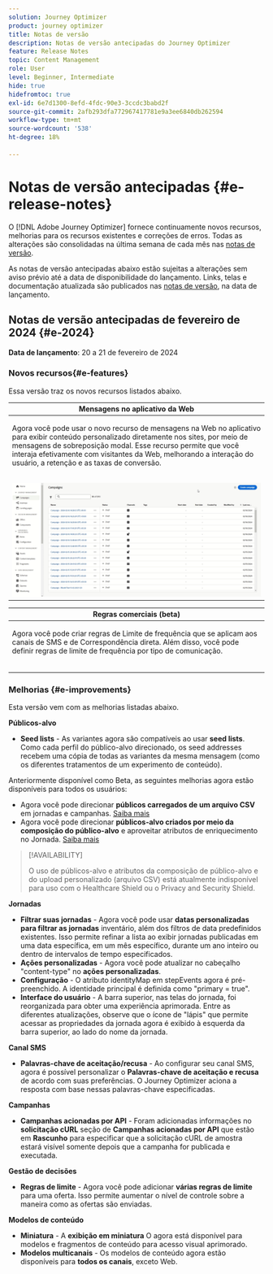 ```yaml
---
solution: Journey Optimizer
product: journey optimizer
title: Notas de versão
description: Notas de versão antecipadas do Journey Optimizer
feature: Release Notes
topic: Content Management
role: User
level: Beginner, Intermediate
hide: true
hidefromtoc: true
exl-id: 6e7d1300-8efd-4fdc-90e3-3ccdc3babd2f
source-git-commit: 2afb293dfa772967417781e9a3ee6840db262594
workflow-type: tm+mt
source-wordcount: '538'
ht-degree: 18%

---
```


# Notas de versão antecipadas {#e-release-notes}

O [!DNL Adobe Journey Optimizer] fornece continuamente novos recursos, melhorias para os recursos existentes e correções de erros. Todas as alterações são consolidadas na última semana de cada mês nas [notas de versão](release-notes.md).

As notas de versão antecipadas abaixo estão sujeitas a alterações sem aviso prévio até a data de disponibilidade do lançamento. Links, telas e documentação atualizada são publicados nas [notas de versão](release-notes.md), na data de lançamento.

## Notas de versão antecipadas de fevereiro de 2024 {#e-2024}

**Data de lançamento**: 20 a 21 de fevereiro de 2024

### Novos recursos{#e-features}

Essa versão traz os novos recursos listados abaixo.


<table>
<thead>
<tr>
<th><strong>Mensagens no aplicativo da Web</strong><br/></th>
</tr>
</thead>
<tbody>
<tr>
<td>
<p>Agora você pode usar o novo recurso de mensagens na Web no aplicativo para exibir conteúdo personalizado diretamente nos sites, por meio de mensagens de sobreposição modal. Esse recurso permite que você interaja efetivamente com visitantes da Web, melhorando a interação do usuário, a retenção e as taxas de conversão.<br/><br/></p>
<img src="assets/do-not-localize/web_inapp.gif">
</tr>
</tbody>
</table>


<table>
<thead>
<tr>
<th><strong>Regras comerciais (beta)</strong><br/></th>
</tr>
</thead>
<tbody>
<tr>
<td>
<p>Agora você pode criar regras de Limite de frequência que se aplicam aos canais de SMS e de Correspondência direta. Além disso, você pode definir regras de limite de frequência por tipo de comunicação.<br/><br/></p>
<!--img src="assets/do-not-localize/computed-attributes.gif"-->
</tr>
</tbody>
</table>



### Melhorias {#e-improvements}

Esta versão vem com as melhorias listadas abaixo.

**Públicos-alvo**

* **Seed lists** - As variantes agora são compatíveis ao usar **seed lists**. Como cada perfil do público-alvo direcionado, os seed addresses recebem uma cópia de todas as variantes da mesma mensagem (como os diferentes tratamentos de um experimento de conteúdo).

Anteriormente disponível como Beta, as seguintes melhorias agora estão disponíveis para todos os usuários:

* Agora você pode direcionar **públicos carregados de um arquivo CSV** em jornadas e campanhas. [Saiba mais](../audience/about-audiences.md#segments-in-journey-optimizer)
* Agora você pode direcionar **públicos-alvo criados por meio da composição do público-alvo** e aproveitar atributos de enriquecimento no Jornada. [Saiba mais](../building-journeys/read-audience.md)

>[!AVAILABILITY]
>
>O uso de públicos-alvo e atributos da composição de público-alvo e do upload personalizado (arquivo CSV) está atualmente indisponível para uso com o Healthcare Shield ou o Privacy and Security Shield.

**Jornadas**

* **Filtrar suas jornadas** - Agora você pode usar **datas personalizadas para filtrar as jornadas** inventário, além dos filtros de data predefinidos existentes. Isso permite refinar a lista ao exibir jornadas publicadas em uma data específica, em um mês específico, durante um ano inteiro ou dentro de intervalos de tempo especificados.
* **Ações personalizadas** - Agora você pode atualizar no cabeçalho &quot;content-type&quot; no **ações personalizadas**.
* **Configuração** - O atributo identityMap em stepEvents agora é pré-preenchido. A identidade principal é definida como &quot;primary = true&quot;.
* **Interface do usuário** - A barra superior, nas telas do jornada, foi reorganizada para obter uma experiência aprimorada. Entre as diferentes atualizações, observe que o ícone de &quot;lápis&quot; que permite acessar as propriedades da jornada agora é exibido à esquerda da barra superior, ao lado do nome da jornada.

**Canal SMS**

* **Palavras-chave de aceitação/recusa** - Ao configurar seu canal SMS, agora é possível personalizar o **Palavras-chave de aceitação e recusa** de acordo com suas preferências. O Journey Optimizer aciona a resposta com base nessas palavras-chave especificadas.

**Campanhas**

* **Campanhas acionadas por API** - Foram adicionadas informações no **solicitação cURL** seção de **Campanhas acionadas por API** que estão em **Rascunho** para especificar que a solicitação cURL de amostra estará visível somente depois que a campanha for publicada e executada.

**Gestão de decisões**

* **Regras de limite** - Agora você pode adicionar **várias regras de limite** para uma oferta. Isso permite aumentar o nível de controle sobre a maneira como as ofertas são enviadas.

**Modelos de conteúdo**

* **Miniatura** - A **exibição em miniatura** O agora está disponível para modelos e fragmentos de conteúdo para acesso visual aprimorado.
* **Modelos multicanais** - Os modelos de conteúdo agora estão disponíveis para **todos os canais**, exceto Web.